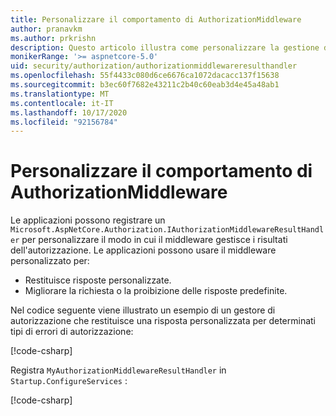```yaml
---
title: Personalizzare il comportamento di AuthorizationMiddleware
author: pranavkm
ms.author: prkrishn
description: Questo articolo illustra come personalizzare la gestione dei risultati di AuthorizationMiddleware.
monikerRange: '>= aspnetcore-5.0'
uid: security/authorization/authorizationmiddlewareresulthandler
ms.openlocfilehash: 55f4433c080d6ce6676ca1072dacacc137f15638
ms.sourcegitcommit: b3ec60f7682e43211c2b40c60eab3d4e45a48ab1
ms.translationtype: MT
ms.contentlocale: it-IT
ms.lasthandoff: 10/17/2020
ms.locfileid: "92156784"
---
```

# <a name="customize-the-behavior-of-authorizationmiddleware"></a>Personalizzare il comportamento di AuthorizationMiddleware

Le applicazioni possono registrare un `Microsoft.AspNetCore.Authorization.IAuthorizationMiddlewareResultHandler` per personalizzare il modo in cui il middleware gestisce i risultati dell'autorizzazione. Le applicazioni possono usare il middleware personalizzato per:

* Restituisce risposte personalizzate.
* Migliorare la richiesta o la proibizione delle risposte predefinite.

Nel codice seguente viene illustrato un esempio di un gestore di autorizzazione che restituisce una risposta personalizzata per determinati tipi di errori di autorizzazione:

[!code-csharp[](customizingauthorizationmiddlewareresponse/sample/AuthorizationMiddlewareResultHandlerSample/MyAuthorizationMiddlewareResultHandler.cs)]

Registra `MyAuthorizationMiddlewareResultHandler` in `Startup.ConfigureServices` :

[!code-csharp[](customizingauthorizationmiddlewareresponse/sample/AuthorizationMiddlewareResultHandlerSample/Startup.cs?name=snippet)]

<!-- <xref:Microsoft.AspNetCore.Authorization.IAuthorizationMiddlewareResultHandler /> -->